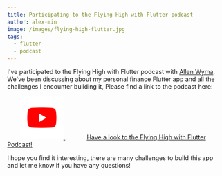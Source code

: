 ```yaml
---
title: Participating to the Flying High with Flutter podcast
author: alex-min
image: /images/flying-high-flutter.jpg
tags:
  - flutter
  - podcast
---
```


I've participated to the Flying High with Flutter podcast with [Allen Wyma](https://flyinghighwithflutter.com/).
We've been discussing about my personal finance Flutter app and all the challenges I encounter building it, Please find a link to the podcast here:

<a class="thinking-elixir" href="https://www.youtube.com/watch?v=HBHLmX6081A" target="_blank" style="height: 70px">
  <img src="/images/youtube.svg" alt="Youtube" style="margin-left: 30px" width="100">
  <span style="margin-left: 50px">Have a look to the Flying High with Flutter Podcast!</span>
</a>

I hope you find it interesting, there are many challenges to build this app and let me know if you have any questions!